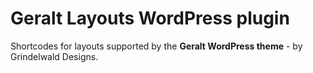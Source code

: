 # Geralt Layouts WordPress plugin
Shortcodes for layouts supported by the **Geralt WordPress theme** - by Grindelwald Designs.
